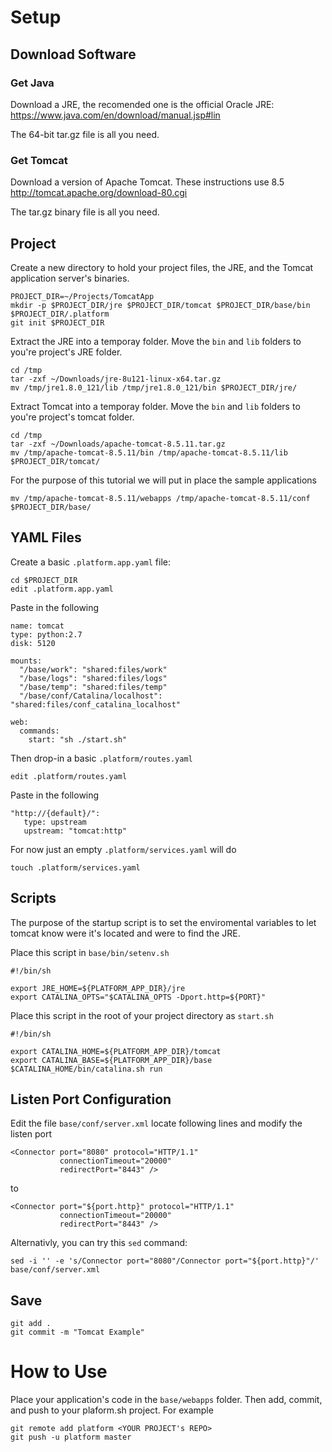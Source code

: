 # Setup

## Download Software

### Get Java

Download a JRE, the recomended one is the official Oracle JRE:
https://www.java.com/en/download/manual.jsp#lin

The 64-bit tar.gz file is all you need.

### Get Tomcat

Download a version of Apache Tomcat.  These instructions use 8.5
http://tomcat.apache.org/download-80.cgi

The tar.gz binary file is all you need.

## Project

Create a new directory to hold your project files, the JRE, and the Tomcat application server's binaries.

```
PROJECT_DIR=~/Projects/TomcatApp
mkdir -p $PROJECT_DIR/jre $PROJECT_DIR/tomcat $PROJECT_DIR/base/bin $PROJECT_DIR/.platform
git init $PROJECT_DIR
```

Extract the JRE into a temporay folder.  Move the `bin` and `lib` folders to you're project's JRE folder.

```
cd /tmp
tar -zxf ~/Downloads/jre-8u121-linux-x64.tar.gz
mv /tmp/jre1.8.0_121/lib /tmp/jre1.8.0_121/bin $PROJECT_DIR/jre/
```

Extract Tomcat into a temporay folder.  Move the `bin` and `lib` folders to you're project's tomcat folder.

```
cd /tmp
tar -zxf ~/Downloads/apache-tomcat-8.5.11.tar.gz 
mv /tmp/apache-tomcat-8.5.11/bin /tmp/apache-tomcat-8.5.11/lib $PROJECT_DIR/tomcat/
```

For the purpose of this tutorial we will put in place the sample applications

```
mv /tmp/apache-tomcat-8.5.11/webapps /tmp/apache-tomcat-8.5.11/conf $PROJECT_DIR/base/
```

## YAML Files

Create a basic `.platform.app.yaml` file:

```
cd $PROJECT_DIR
edit .platform.app.yaml
```

Paste in the following


```
name: tomcat
type: python:2.7
disk: 5120

mounts:
  "/base/work": "shared:files/work"
  "/base/logs": "shared:files/logs"
  "/base/temp": "shared:files/temp"
  "/base/conf/Catalina/localhost": "shared:files/conf_catalina_localhost"

web:
  commands:
    start: "sh ./start.sh"
```

Then drop-in a basic `.platform/routes.yaml`

```
edit .platform/routes.yaml
```

Paste in the following

```
"http://{default}/":
   type: upstream
   upstream: "tomcat:http"
```

For now just an empty `.platform/services.yaml` will do
```
touch .platform/services.yaml
```

## Scripts

The purpose of the startup script is to set the enviromental variables to let tomcat know were it's located and were to find the JRE.  

Place this script in `base/bin/setenv.sh`

```
#!/bin/sh

export JRE_HOME=${PLATFORM_APP_DIR}/jre
export CATALINA_OPTS="$CATALINA_OPTS -Dport.http=${PORT}"
```

Place this script in the root of your project directory as `start.sh`

```
#!/bin/sh

export CATALINA_HOME=${PLATFORM_APP_DIR}/tomcat
export CATALINA_BASE=${PLATFORM_APP_DIR}/base
$CATALINA_HOME/bin/catalina.sh run
```

## Listen Port Configuration

Edit the file `base/conf/server.xml` locate following lines and modify the listen port

```
<Connector port="8080" protocol="HTTP/1.1"
           connectionTimeout="20000"
           redirectPort="8443" />
```

to

```
<Connector port="${port.http}" protocol="HTTP/1.1"
           connectionTimeout="20000"
           redirectPort="8443" />
```

Alternativly, you can try this `sed` command:

```
sed -i '' -e 's/Connector port="8080"/Connector port="${port.http}"/' base/conf/server.xml
```

## Save

```
git add .
git commit -m "Tomcat Example"
```

# How to Use

Place your application's code in the `base/webapps` folder. Then add, commit, and push to your plaform.sh project.
For example

```
git remote add platform <YOUR PROJECT's REPO>
git push -u platform master
```
